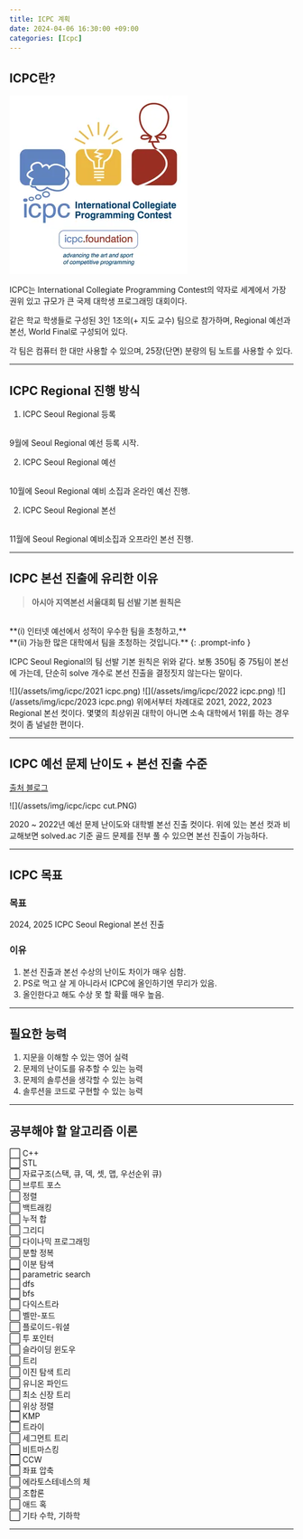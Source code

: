 ```yaml
---
title: ICPC 계획
date: 2024-04-06 16:30:00 +09:00
categories: [Icpc]
---
```


## **ICPC란?**
![](/assets/img/icpc/icpc.png)

ICPC는 International Collegiate Programming Contest의 약자로 세계에서 가장 권위 있고 규모가 큰 국제 대학생 프로그래밍 대회이다. 

같은 학교 학생들로 구성된 3인 1조의(+ 지도 교수) 팀으로 참가하며, Regional 예선과 본선, World Final로 구성되어 있다.

각 팀은 컴퓨터 한 대만 사용할 수 있으며, 25장(단면) 분량의 팀 노트를 사용할 수 있다.

---

## **ICPC Regional 진행 방식**
1. ICPC Seoul Regional 등록
<br>
9월에 Seoul Regional 예선 등록 시작.

2. ICPC Seoul Regional 예선
<br>
10월에 Seoul Regional 예비 소집과 온라인 예선 진행.

2. ICPC Seoul Regional 본선
<br>
11월에 Seoul Regional 예비소집과 오프라인 본선 진행.

---

## **ICPC 본선 진출에 유리한 이유**

>**아시아 지역본선 서울대회 팀 선발 기본 원칙은**
<br>
**(i) 인터넷 예선에서 성적이 우수한 팀을 초청하고,**
<br>
**(ii) 가능한 많은 대학에서 팀을 초청하는 것입니다.**
{: .prompt-info }

ICPC Seoul Regional의 팀 선발 기본 원칙은 위와 같다. 보통 350팀 중 75팀이 본선에 가는데, 단순히 solve 개수로 본선 진출을 결정짓지 않는다는 말이다.

![](/assets/img/icpc/2021 icpc.png)
![](/assets/img/icpc/2022 icpc.png)
![](/assets/img/icpc/2023 icpc.png)
위에서부터 차례대로 2021, 2022, 2023 Regional 본선 컷이다. 몇몇의 최상위권 대학이 아니면 소속 대학에서 1위를 하는 경우 컷이 좀 널널한 편이다.

---

## **ICPC 예선 문제 난이도 + 본선 진출 수준**

[출처 블로그](https://justicehui.github.io/etc/2023/05/30/icpc-preparation/)


![](/assets/img/icpc/icpc cut.PNG)

2020 ~ 2022년 예선 문제 난이도와 대학별 본선 진출 컷이다. 위에 있는 본선 컷과 비교해보면 solved.ac 기준 골드 문제를 전부 풀 수 있으면 본선 진출이 가능하다.

---

## **ICPC 목표**
### **목표**
2024, 2025 ICPC Seoul Regional 본선 진출

### **이유**
1. 본선 진출과 본선 수상의 난이도 차이가 매우 심함.
2. PS로 먹고 살 게 아니라서 ICPC에 올인하기엔 무리가 있음.
3. 올인한다고 해도 수상 못 할 확률 매우 높음.

---

## **필요한 능력**
1. 지문을 이해할 수 있는 영어 실력
2. 문제의 난이도를 유추할 수 있는 능력
3. 문제의 솔루션을 생각할 수 있는 능력
4. 솔루션을 코드로 구현할 수 있는 능력

---

## **공부해야 할 알고리즘 이론**

⬜ C++
<br>
⬜ STL
<br>
⬜ 자료구조(스택, 큐, 덱, 셋, 맵, 우선순위 큐)
<br>
⬜ 브루트 포스
<br>
⬜ 정렬
<br>
⬜ 백트래킹
<br>
⬜ 누적 합
<br>
⬜ 그리디
<br>
⬜ 다이나믹 프로그래밍
<br>
⬜ 분할 정복
<br>
⬜ 이분 탐색
<br>
⬜ parametric search
<br>
⬜ dfs
<br>
⬜ bfs
<br>
⬜ 다익스트라
<br>
⬜ 벨만-포드
<br>
⬜ 플로이드-워셜
<br>
⬜ 투 포인터
<br>
⬜ 슬라이딩 윈도우
<br>
⬜ 트리
<br>
⬜ 이진 탐색 트리
<br>
⬜ 유니온 파인드
<br>
⬜ 최소 신장 트리
<br>
⬜ 위상 정렬
<br>
⬜ KMP
<br>
⬜ 트라이
<br>
⬜ 세그먼트 트리
<br>
⬜ 비트마스킹
<br>
⬜ CCW
<br>
⬜ 좌표 압축
<br>
⬜ 에라토스테네스의 체
<br>
⬜ 조합론
<br>
⬜ 애드 혹
<br>
⬜ 기타 수학, 기하학
<br>

---
 
